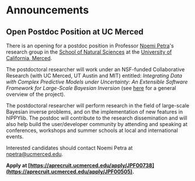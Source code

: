 # Announcements

## Open Postdoc Position at UC Merced

There is an opening for a postdoc position in Professor [Noemi Petra](http://faculty.ucmerced.edu/npetra/)'s
research group in the [School of Natural Sciences](https://naturalsciences.ucmerced.edu/) at the [University of
California, Merced](http://www.ucmerced.edu/).

The postdoctoral researcher will work under an
NSF-funded Collaborative Research (with UC Merced, UT Austin and MIT)
entitled: *Integrating Data with Complex Predictive Models under
Uncertainty: An Extensible Software Framework for Large-Scale Bayesian
Inversion* (see [here](https://ndownloader.figshare.com/files/7615990) for a general overview of the project).

The postdoctoral researcher will perform research in the
field of large-scale Bayesian inverse problems, and on the
implementation of new features in hIPPYlib. The postdoc will contribute to
the research dissemination and will also help build the user/developer
community by attending and speaking at conferences, workshops and
summer schools at local and international events.

Interested candidates should contact Noemi Petra at
[npetra@ucmerced.edu](npetra@ucmerced.edu).

**Apply at [https://aprecruit.ucmerced.edu/apply/JPF00738](https://aprecruit.ucmerced.edu/apply/JPF00505).**
